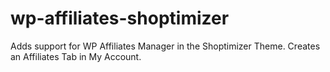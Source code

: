 # wp-affiliates-shoptimizer
Adds support for WP Affiliates Manager in the Shoptimizer Theme. Creates an Affiliates Tab in My Account.
